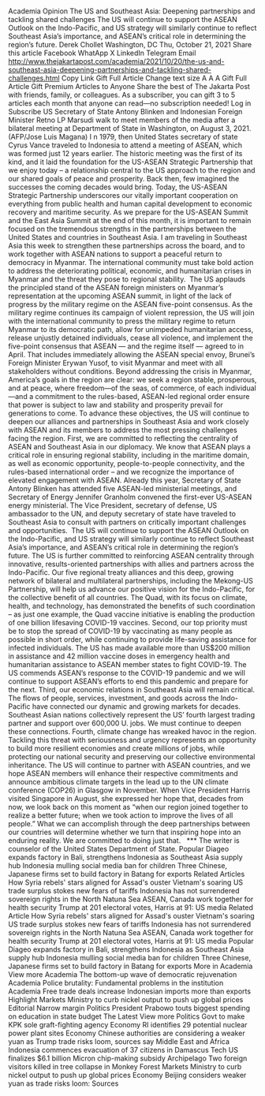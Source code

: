 # 

Academia
Opinion
The US and Southeast Asia: Deepening partnerships and tackling shared challenges
The US will continue to support the ASEAN Outlook on the Indo-Pacific, and US strategy will similarly continue to reflect Southeast Asia’s importance, and ASEAN’s critical role in determining the region’s future.
Derek Chollet
Washington, DC
Thu, October 21, 2021
Share this article
Facebook
WhatApp
X
LinkedIn
Telegram
Email
http://www.thejakartapost.com/academia/2021/10/20/the-us-and-southeast-asia-deepening-partnerships-and-tackling-shared-challenges.html
Copy Link
Gift Full Article
Change text size
A
A
A
Gift Full Article
Gift Premium Articles
to Anyone
Share the best of The Jakarta Post with friends, family, or colleagues. As a subscriber, you can gift 3 to 5 articles each month that anyone can read—no subscription needed!
Log in
Subscribe
US Secretary of State Antony Blinken and Indonesian Foreign Minister Retno LP Marsudi walk to meet members of the media after a bilateral meeting at Department of State in Washington, on August 3, 2021.  (AFP/Jose Luis Magana)
I
n 1979, then United States secretary of state Cyrus Vance traveled to Indonesia to attend a meeting of ASEAN, which was formed just 12 years earlier. The historic meeting was the first of its kind, and it laid the foundation for the US-ASEAN Strategic Partnership that we enjoy today – a relationship central to the US approach to the region and our shared goals of peace and prosperity.
Back then, few imagined the successes the coming decades would bring. Today, the US-ASEAN Strategic Partnership underscores our vitally important cooperation on everything from public health and human capital development to economic recovery and maritime security.
As we prepare for the US-ASEAN Summit and the East Asia Summit at the end of this month, it is important to remain focused on the tremendous strengths in the partnerships between the United States and countries in Southeast Asia.
I am traveling in Southeast Asia this week to strengthen these partnerships across the board, and to work together with ASEAN nations to support a peaceful return to democracy in Myanmar. The international community must take bold action to address the deteriorating political, economic, and humanitarian crises in Myanmar and the threat they pose to regional stability.&nbsp;
The US applauds the principled stand of the ASEAN foreign ministers on Myanmar’s representation at the upcoming ASEAN summit, in light of the lack of progress by the military regime on the ASEAN five-point consensus. As the military regime continues its campaign of violent repression, the US will join with the international community to press the military regime to return Myanmar to its democratic path, allow for unimpeded humanitarian access, release unjustly detained individuals, cease all violence, and implement the five-point consensus that ASEAN — and the regime itself — agreed to in April. That includes immediately allowing the ASEAN special envoy, Brunei’s Foreign Minister Erywan Yusof, to visit Myanmar and meet with all stakeholders without conditions.
Beyond addressing the crisis in Myanmar, America’s goals in the region are clear: we seek a region stable, prosperous, and at peace, where freedom—of the seas, of commerce, of each individual—and a commitment to the rules-based, ASEAN-led regional order ensure that power is subject to law and stability and prosperity prevail for generations to come.
To advance these objectives, the US will continue to deepen our alliances and partnerships in Southeast Asia and work closely with ASEAN and its members to address the most pressing challenges facing the region.
First, we are committed to reflecting the centrality of ASEAN and Southeast Asia in our diplomacy. We know that ASEAN plays a critical role in ensuring regional stability, including in the maritime domain, as well as economic opportunity, people-to-people connectivity, and the rules-based international order – and we recognize the importance of elevated engagement with ASEAN.
Already this year, Secretary of State Antony Blinken has attended five ASEAN-led ministerial meetings, and Secretary of Energy Jennifer Granholm convened the first-ever US-ASEAN energy ministerial. The Vice President, secretary of defense, US ambassador to the UN, and deputy secretary of state have traveled to Southeast Asia to consult with partners on critically important challenges and opportunities.&nbsp; The US will continue to support the ASEAN Outlook on the Indo-Pacific, and US strategy will similarly continue to reflect Southeast Asia’s importance, and ASEAN’s critical role in determining the region’s future.
The US is further committed to reinforcing ASEAN centrality through innovative, results-oriented partnerships with allies and partners across the Indo-Pacific. Our five regional treaty alliances and this deep, growing network of bilateral and multilateral partnerships, including the Mekong-US Partnership, will help us advance our positive vision for the Indo-Pacific, for the collective benefit of all countries. The Quad, with its focus on climate, health, and technology, has demonstrated the benefits of such coordination – as just one example, the Quad vaccine initiative is enabling the production of one billion lifesaving COVID-19 vaccines.
Second, our top priority must be to stop the spread of COVID-19 by vaccinating as many people as possible in short order, while continuing to provide life-saving assistance for infected individuals. The US has made available more than US$200 million in assistance and 42 million vaccine doses in emergency health and humanitarian assistance to ASEAN member states to fight COVID-19. The US commends ASEAN’s response to the COVID-19 pandemic and we will continue to support ASEAN’s efforts to end this pandemic and prepare for the next.
Third, our economic relations in Southeast Asia will remain critical. The flows of people, services, investment, and goods across the Indo-Pacific have connected our dynamic and growing markets for decades. Southeast Asian nations collectively represent the US’ fourth largest trading partner and support over 600,000 U. jobs. We must continue to deepen these connections.
Fourth, climate change has wreaked havoc in the region. Tackling this threat with seriousness and urgency represents an opportunity to build more resilient economies and create millions of jobs, while protecting our national security and preserving our collective environmental inheritance. The US will continue to partner with ASEAN countries, and we hope ASEAN members will enhance their respective commitments and announce ambitious climate targets in the lead up to the UN climate conference (COP26) in Glasgow in November.
When Vice President Harris visited Singapore in August, she expressed her hope that, decades from now, we look back on this moment as “when our region joined together to realize a better future; when we took action to improve the lives of all people.”
What we can accomplish through the deep partnerships between our countries will determine whether we turn that inspiring hope into an enduring reality. We are committed to doing just that.&nbsp;
&nbsp;***
The writer is counselor of the United States Department of State.
Popular
Diageo expands factory in Bali, strengthens Indonesia as Southeast Asia supply hub
Indonesia mulling social media ban for children
Three Chinese, Japanese firms set to build factory in Batang for exports
Related Articles
How Syria rebels' stars aligned for Assad's ouster
Vietnam's soaring US trade surplus stokes new fears of tariffs
Indonesia has not surrendered sovereign rights in the North Natuna Sea
ASEAN, Canada work together for health security
Trump at 201 electoral votes, Harris at 91: US media
Related Article
How Syria rebels' stars aligned for Assad's ouster
Vietnam's soaring US trade surplus stokes new fears of tariffs
Indonesia has not surrendered sovereign rights in the North Natuna Sea
ASEAN, Canada work together for health security
Trump at 201 electoral votes, Harris at 91: US media
Popular
Diageo expands factory in Bali, strengthens Indonesia as Southeast Asia supply hub
Indonesia mulling social media ban for children
Three Chinese, Japanese firms set to build factory in Batang for exports
More in Academia
View more
Academia
The bottom-up wave of democratic rejuvenation
Academia
Police brutality: Fundamental problems in the institution
Academia
Free trade deals increase Indonesian imports more than exports
Highlight
Markets
Ministry to curb nickel output to push up global prices
Editorial
Narrow margin
Politics
President Prabowo touts biggest spending on education in state budget
The Latest
View more
Politics
Govt to make KPK sole graft-fighting agency
Economy
RI identifies 29 potential nuclear power plant sites
Economy
Chinese authorities are considering a weaker yuan as Trump trade risks loom, sources say
Middle East and Africa
Indonesia commences evacuation of 37 citizens in Damascus
Tech
US finalizes $6.1 billion Micron chip-making subsidy
Archipelago
Two foreign visitors killed in tree collapse in Monkey Forest
Markets
Ministry to curb nickel output to push up global prices
Economy
Beijing considers weaker yuan as trade risks loom: Sources